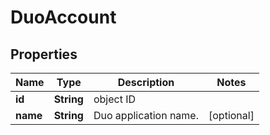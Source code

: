 # DuoAccount

## Properties
Name | Type | Description | Notes
------------ | ------------- | ------------- | -------------
**id** | **String** | object ID | 
**name** | **String** | Duo application name. |  [optional]
